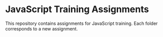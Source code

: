 # JavaScript Training Assignments

This repository contains assignments for JavaScript training. Each folder corresponds to a new assignment.